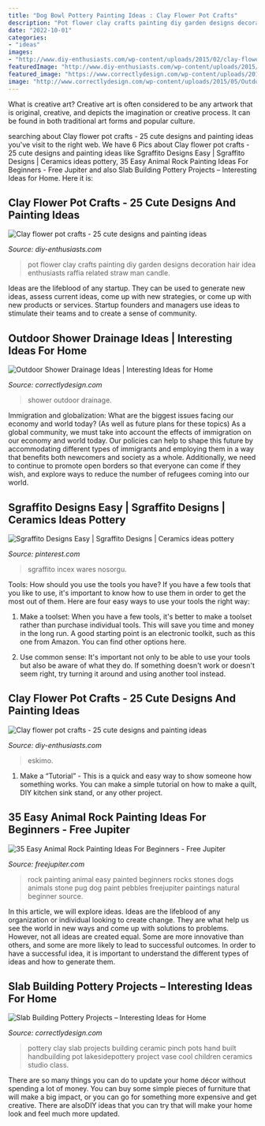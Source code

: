 ```yaml
---
title: "Dog Bowl Pottery Painting Ideas : Clay Flower Pot Crafts"
description: "Pot flower clay crafts painting diy garden designs decoration hair idea enthusiasts raffia related straw man candle"
date: "2022-10-01"
categories:
- "ideas"
images:
- "http://www.diy-enthusiasts.com/wp-content/uploads/2015/02/clay-flower-pot-crafts-people-raffia-hair-garden-decoration-idea.jpg"
featuredImage: "http://www.diy-enthusiasts.com/wp-content/uploads/2015/02/clay-flower-pot-crafts-people-raffia-hair-garden-decoration-idea.jpg"
featured_image: "https://www.correctlydesign.com/wp-content/uploads/2015/05/Slab-Building-Pottery-Projects-6.jpg"
image: "http://www.correctlydesign.com/wp-content/uploads/2015/05/Outdoor-Shower-Drainage-Ideas5.jpg"
---
```



What is creative art?
Creative art is often considered to be any artwork that is original, creative, and depicts the imagination or creative process. It can be found in both traditional art forms and popular culture.

	

		
searching about Clay flower pot crafts - 25 cute designs and painting ideas you've visit to the right web. We have 6 Pics about Clay flower pot crafts - 25 cute designs and painting ideas like Sgraffito Designs Easy | Sgraffito Designs | Ceramics ideas pottery, 35 Easy Animal Rock Painting Ideas For Beginners - Free Jupiter and also Slab Building Pottery Projects – Interesting Ideas for Home. Here it is:
		
    
## Clay Flower Pot Crafts - 25 Cute Designs And Painting Ideas

<img loading=lazy src="http://www.diy-enthusiasts.com/wp-content/uploads/2015/02/clay-flower-pot-crafts-people-raffia-hair-garden-decoration-idea.jpg" onerror="this.onerror=null;this.src='https://tse2.mm.bing.net/th?id=OIP.K--m2lLLfkXyEVzSbaj_hgHaKd&amp;pid=15.1';" alt="Clay flower pot crafts - 25 cute designs and painting ideas">

_Source: diy-enthusiasts.com_

>pot flower clay crafts painting diy garden designs decoration hair idea enthusiasts raffia related straw man candle. 

	

Ideas are the lifeblood of any startup. They can be used to generate new ideas, assess current ideas, come up with new strategies, or come up with new products or services. Startup founders and managers use ideas to stimulate their teams and to create a sense of community.

    
## Outdoor Shower Drainage Ideas | Interesting Ideas For Home

<img loading=lazy src="http://www.correctlydesign.com/wp-content/uploads/2015/05/Outdoor-Shower-Drainage-Ideas5.jpg" onerror="this.onerror=null;this.src='https://tse3.mm.bing.net/th?id=OIP.hnCgKFlfLAC1hTI2jvwPDwHaEw&amp;pid=15.1';" alt="Outdoor Shower Drainage Ideas | Interesting Ideas for Home">

_Source: correctlydesign.com_

>shower outdoor drainage. 

	

Immigration and globalization: What are the biggest issues facing our economy and world today? (As well as future plans for these topics)
As a global community, we must take into account the effects of immigration on our economy and world today. Our policies can help to shape this future by accommodating different types of immigrants and employing them in a way that benefits both newcomers and society as a whole. Additionally, we need to continue to promote open borders so that everyone can come if they wish, and explore ways to reduce the number of refugees coming into our world.

    
## Sgraffito Designs Easy | Sgraffito Designs | Ceramics Ideas Pottery

<img loading=lazy src="https://i.pinimg.com/736x/a9/2e/9d/a92e9d4634c27341fec2fade10a6f19f.jpg" onerror="this.onerror=null;this.src='https://tse4.mm.bing.net/th?id=OIP.iN_9ykHfDB4nb6R3yiJKDAHaNJ&amp;pid=15.1';" alt="Sgraffito Designs Easy | Sgraffito Designs | Ceramics ideas pottery">

_Source: pinterest.com_

>sgraffito incex wares nosorgu. 

	

Tools: How should you use the tools you have?
If you have a few tools that you like to use, it's important to know how to use them in order to get the most out of them. Here are four easy ways to use your tools the right way:
1) Make a toolset: When you have a few tools, it's better to make a toolset rather than purchase individual tools. This will save you time and money in the long run. A good starting point is an electronic toolkit, such as this one from Amazon. You can find other options here.

2) Use common sense: It's important not only to be able to use your tools but also be aware of what they do. If something doesn't work or doesn't seem right, try turning it around and using another tool instead.

    
## Clay Flower Pot Crafts - 25 Cute Designs And Painting Ideas

<img loading=lazy src="https://www.diy-enthusiasts.com/wp-content/uploads/2015/02/clay-flower-pot-crafts-painting-ideas-girl-flower-hair.jpg" onerror="this.onerror=null;this.src='https://tse4.mm.bing.net/th?id=OIP.eNo1U_sI_reBcc145l4w3wHaN-&amp;pid=15.1';" alt="Clay flower pot crafts - 25 cute designs and painting ideas">

_Source: diy-enthusiasts.com_

>eskimo. 

	

1. Make a “Tutorial” - This is a quick and easy way to show someone how something works. You can make a simple tutorial on how to make a quilt, DIY kitchen sink stand, or any other project. 

    
## 35 Easy Animal Rock Painting Ideas For Beginners - Free Jupiter

<img loading=lazy src="http://www.freejupiter.com/wp-content/uploads/2019/09/Easy-Animal-Rock-Painting-Ideas-For-Beginners-10.jpg" onerror="this.onerror=null;this.src='https://tse2.mm.bing.net/th?id=OIP.sTkDgZ6GAtOoT-iJwYJ7GAHaJ4&amp;pid=15.1';" alt="35 Easy Animal Rock Painting Ideas For Beginners - Free Jupiter">

_Source: freejupiter.com_

>rock painting animal easy painted beginners rocks stones dogs animals stone pug dog paint pebbles freejupiter paintings natural beginner source. 

	

In this article, we will explore ideas. Ideas are the lifeblood of any organization or individual looking to create change. They are what help us see the world in new ways and come up with solutions to problems. However, not all ideas are created equal. Some are more innovative than others, and some are more likely to lead to successful outcomes. In order to have a successful idea, it is important to understand the different types of ideas and how to generate them.

    
## Slab Building Pottery Projects – Interesting Ideas For Home

<img loading=lazy src="https://www.correctlydesign.com/wp-content/uploads/2015/05/Slab-Building-Pottery-Projects-6.jpg" onerror="this.onerror=null;this.src='https://tse1.mm.bing.net/th?id=OIP.u4QauJ-O6BxsCyvTYtryxAHaEi&amp;pid=15.1';" alt="Slab Building Pottery Projects – Interesting Ideas for Home">

_Source: correctlydesign.com_

>pottery clay slab projects building ceramic pinch pots hand built handbuilding pot lakesidepottery project vase cool children ceramics studio class. 

	

There are so many things you can do to update your home décor without spending a lot of money. You can buy some simple pieces of furniture that will make a big impact, or you can go for something more expensive and get creative. There are alsoDIY ideas that you can try that will make your home look and feel much more updated.

